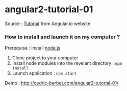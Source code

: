 # angular2-tutorial-01
Source : <a href="https://angular.io/docs/ts/latest/quickstart.html" target="_blank">Tutorial</a> from Angular.io website

<h3>How to install and launch it on my computer ?</h3>

Prerequise : Install <a href="https://nodejs.org" target="_blank">node.js</a>

1. Clone project to your computer
2. Install node modules into the revelant directory :
<code>npm install</code>
3. Launch application :
<code>npm start</code>

Demo : http://cedric-barbet.com/angular2-tutorial-01/
